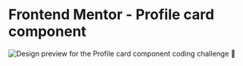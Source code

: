 # Frontend Mentor - Profile card component

![Design preview for the Profile card component coding challenge](![image](https://user-images.githubusercontent.com/65836646/122623209-9daa5600-d071-11eb-8402-364e7acb6627.png)) 
 🚀
